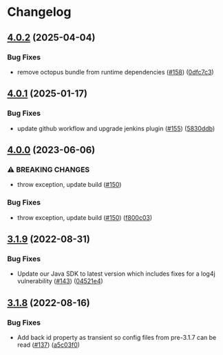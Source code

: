 # Changelog

## [4.0.2](https://github.com/OctopusDeploy/octopus-jenkins-plugin/compare/v4.0.1...v4.0.2) (2025-04-04)


### Bug Fixes

* remove octopus bundle from runtime dependencies ([#158](https://github.com/OctopusDeploy/octopus-jenkins-plugin/issues/158)) ([0dfc7c3](https://github.com/OctopusDeploy/octopus-jenkins-plugin/commit/0dfc7c3cdd0451cef024a1d79f1bbff50f2869f0))

## [4.0.1](https://github.com/OctopusDeploy/octopus-jenkins-plugin/compare/v4.0.0...v4.0.1) (2025-01-17)


### Bug Fixes

* update github workflow and upgrade jenkins plugin ([#155](https://github.com/OctopusDeploy/octopus-jenkins-plugin/issues/155)) ([5830ddb](https://github.com/OctopusDeploy/octopus-jenkins-plugin/commit/5830ddbdfbdc4fa5964f00185d405d48a0decafd))

## [4.0.0](https://github.com/OctopusDeploy/octopus-jenkins-plugin/compare/v3.1.9...v4.0.0) (2023-06-06)


### ⚠ BREAKING CHANGES

* throw exception, update build ([#150](https://github.com/OctopusDeploy/octopus-jenkins-plugin/issues/150))

### Bug Fixes

* throw exception, update build ([#150](https://github.com/OctopusDeploy/octopus-jenkins-plugin/issues/150)) ([f800c03](https://github.com/OctopusDeploy/octopus-jenkins-plugin/commit/f800c0394c025c4ec9bc41e1a35668feaed177ab))

## [3.1.9](https://github.com/OctopusDeploy/octopus-jenkins-plugin/compare/v3.1.8...v3.1.9) (2022-08-31)


### Bug Fixes

* Update our Java SDK to latest version which includes fixes for a log4j vulnerability ([#143](https://github.com/OctopusDeploy/octopus-jenkins-plugin/issues/143)) ([04521e4](https://github.com/OctopusDeploy/octopus-jenkins-plugin/commit/04521e45df396e17500e16fc9c08795be02257f1))

## [3.1.8](https://github.com/OctopusDeploy/octopus-jenkins-plugin/compare/3.1.7...v3.1.8) (2022-08-16)


### Bug Fixes

* Add back id property as transient so config files from pre-3.1.7 can be read ([#137](https://github.com/OctopusDeploy/octopus-jenkins-plugin/issues/137)) ([a5c03f0](https://github.com/OctopusDeploy/octopus-jenkins-plugin/commit/a5c03f0b26f05b3004544c834e44d6ebb2cb1203))
